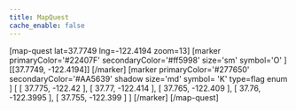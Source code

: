 ```yaml
---
title: MapQuest
cache_enable: false
---
```

[map-quest lat=37.7749 lng=-122.4194 zoom=13]
[marker primaryColor='#22407F'
secondaryColor='#ff5998'
size='sm'
symbol='O'
]
[[37.7749, -122.4194]]
[/marker]
[marker primaryColor='#277650'
secondaryColor='#AA5639'
shadow
size='md'
symbol= 'K'
type=flag
enum
]
[ [  37.775,  -122.42 ],
[  37.77,  -122.414 ],
[  37.765,  -122.409 ],
[  37.76,  -122.3995 ],
[  37.755,  -122.399 ]
]
[/marker]
[/map-quest]

